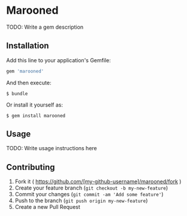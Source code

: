 # Marooned

TODO: Write a gem description

## Installation

Add this line to your application's Gemfile:

```ruby
gem 'marooned'
```

And then execute:

    $ bundle

Or install it yourself as:

    $ gem install marooned

## Usage

TODO: Write usage instructions here

## Contributing

1. Fork it ( https://github.com/[my-github-username]/marooned/fork )
2. Create your feature branch (`git checkout -b my-new-feature`)
3. Commit your changes (`git commit -am 'Add some feature'`)
4. Push to the branch (`git push origin my-new-feature`)
5. Create a new Pull Request
